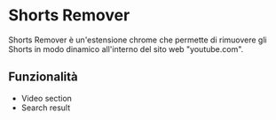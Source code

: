 # Shorts Remover

Shorts Remover è un'estensione chrome che permette di rimuovere gli Shorts in modo dinamico 
all'interno del sito web "youtube.com".

## Funzionalità

+ Video section
+ Search result


